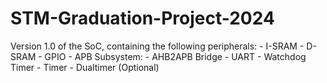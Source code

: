 # STM-Graduation-Project-2024

Version 1.0 of the SoC, containing the following peripherals:
    - I-SRAM
    - D-SRAM
    - GPIO
    - APB Subsystem:
        - AHB2APB Bridge
        - UART
        - Watchdog Timer
        - Timer
        - Dualtimer (Optional)